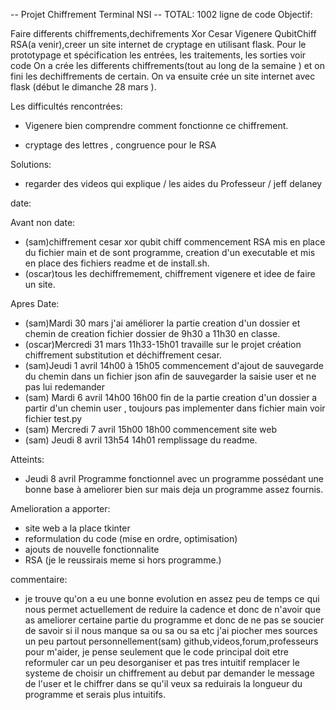 -- Projet Chiffrement Terminal NSI --
TOTAL: 1002 ligne de code
Objectif:

Faire differents chiffrements,dechifrements Xor Cesar Vigenere QubitChiff RSA(a venir),creer un site internet de cryptage  en utilisant flask.
Pour le prototypage et spécification les entrées, les traitements, les sorties voir code
On a crée les differents chiffrements(tout au long de la semaine ) et on fini les dechiffrements de certain.
On va ensuite crée un site internet avec flask (début le dimanche 28 mars ).

Les difficultés rencontrées:
- Vigenere bien comprendre comment fonctionne ce chiffrement.

- cryptage des lettres , congruence pour le RSA

Solutions:
- regarder des videos qui explique / les aides du Professeur / jeff delaney

date:

Avant non date:
- (sam)chiffrement cesar xor qubit chiff commencement RSA mis en place du fichier main et de sont programme, creation d'un executable et mis en place des fichiers readme et de install.sh.
- (oscar)tous les dechiffremement, chiffrement vigenere et idee de faire un site.

Apres Date:
- (sam)Mardi 30 mars j'ai améliorer la partie creation d'un dossier et chemin de creation fichier dossier de 9h30 a 11h30 en classe. 
- (oscar)Mercredi 31 mars 11h33-15h01 travaille sur le projet création chiffrement substitution et déchiffrement cesar.
- (sam)Jeudi 1 avril 14h00 à 15h05 commencement d'ajout de sauvegarde du chemin dans un fichier json afin de sauvegarder la saisie user et ne pas lui redemander
- (sam) Mardi 6 avril 14h00 16h00 fin de la partie creation d'un dossier a partir d'un chemin user , toujours pas implementer dans fichier main voir fichier test.py
- (sam) Mercredi 7 avril 15h00 18h00 commencement site web
- (sam) Jeudi 8 avril 13h54 14h01 remplissage du readme.

Atteints:
- Jeudi 8 avril Programme fonctionnel avec un programme possédant une bonne base à ameliorer bien sur mais deja un programme assez fournis.

Amelioration a apporter:
- site web a la place tkinter
- reformulation du code (mise en ordre, optimisation)
- ajouts de nouvelle fonctionnalite
- RSA (je le reussirais meme si hors programme.)

commentaire:
- je trouve qu'on a eu une bonne evolution en assez peu de temps ce qui nous permet actuellement de reduire la cadence et donc de n'avoir que as ameliorer certaine partie
du programme et donc de ne pas se soucier de savoir si il nous manque sa ou sa ou sa etc
j'ai piocher mes sources un peu partout personnellement(sam) github,videos,forum,professeurs pour m'aider, je pense seulement que le code principal doit etre reformuler car un
peu desorganiser et pas tres intuitif remplacer le systeme de choisir un chiffrement au debut par demander le message de l'user et le chiffrer dans se qu'il veux sa reduirais
la longueur du programme et serais plus intuitifs.
